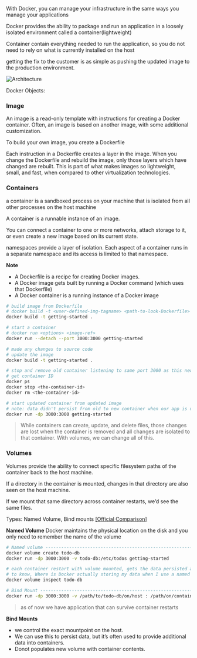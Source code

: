With Docker, you can manage your infrastructure in the same ways you manage your applications

Docker provides the ability to package and run an application in a loosely isolated environment called a container(lightweight) 

Container contain everything needed to run the application, so you do not need to rely on what is currently installed on the host

getting the fix to the customer is as simple as pushing the updated image to the production environment.

![Architecture](https://docs.docker.com/engine/images/architecture.svg)

Docker Objects:

### Image
An image is a read-only template with instructions for creating a Docker container. Often, an image is based on another image, with some additional customization.

To build your own image, you create a Dockerfile

Each instruction in a Dockerfile creates a layer in the image. When you change the Dockerfile and rebuild the image, only those layers which have changed are rebuilt. This is part of what makes images so lightweight, small, and fast, when compared to other virtualization technologies.

### Containers

a container is a sandboxed process on your machine that is isolated from all other processes on the host machine

A container is a runnable instance of an image.

You can connect a container to one or more networks, attach storage to it, or even create a new image based on its current state.

namespaces provide a layer of isolation. Each aspect of a container runs in a separate namespace and its access is limited to that namespace.

**Note**
- A Dockerfile is a recipe for creating Docker images.
- A Docker image gets built by running a Docker command (which uses that Dockerfile)
- A Docker container is a running instance of a Docker image

```bash
# build image from Dockerfile
# docker build -t <user-defined-img-tagname> <path-to-look-Dockerfile>
docker build -t getting-started .

# start a container
# docker run <options> <image-ref>
docker run --detach --port 3000:3000 getting-started

# made any changes to source code
# update the image 
docker build -t getting-started .

# stop and remove old container listening to same port 3000 as this new one 
# get container ID
docker ps 
docker stop <the-container-id>
docker rm <the-container-id>

# start updated container from updated image
# note: data didn't persist from old to new container when our app is updated.
docker run -dp 3000:3000 getting-started
```

> While containers can create, update, and delete files, those changes are lost when the container is removed and all changes are isolated to that container. With volumes, we can change all of this.

### Volumes
Volumes provide the ability to connect specific filesystem paths of the container back to the host machine. 

If a directory in the container is mounted, changes in that directory are also seen on the host machine. 

If we mount that same directory across container restarts, we’d see the same files.

Types: Named Volume, Bind mounts [[Official Comparison]](https://docs.docker.com/get-started/06_bind_mounts/#quick-volume-type-comparisons)

**Named Volume**
Docker maintains the physical location on the disk and you only need to remember the name of the volume

```bash
# Named volume ---------------------------------------------------------------------------------
docker volume create todo-db
docker run -dp 3000:3000 -v todo-db:/etc/todos getting-started

# each container restart with volume mounted, gets the data persisted at that volume
# to know, Where is Docker actually storing my data when I use a named volume
docker volume inspect todo-db 

# Bind Mount ----------------------------------------------------------------------------------
docker run -dp 3000:3000 -v /path/to/todo-db/on/host : /path/on/container
```
> as of now we have application that can survive container restarts

**Bind Mounts**
- we control the exact mountpoint on the host.
- We can use this to persist data, but it’s often used to provide additional data into containers.
- Donot populates new volume with container contents.
